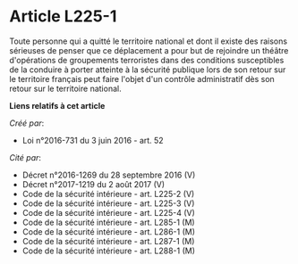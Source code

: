 # Article L225-1

Toute personne qui a quitté le territoire national et dont il existe des raisons sérieuses de penser que ce déplacement a
pour but de rejoindre un théâtre d'opérations de groupements terroristes dans des conditions susceptibles de la conduire à
porter atteinte à la sécurité publique lors de son retour sur le territoire français peut faire l'objet d'un contrôle
administratif dès son retour sur le territoire national.

**Liens relatifs à cet article**

_Créé par_:

  - Loi n°2016-731 du 3 juin 2016 - art. 52

_Cité par_:

  - Décret n°2016-1269 du 28 septembre 2016 (V)
  - Décret n°2017-1219 du 2 août 2017 (V)
  - Code de la sécurité intérieure - art. L225-2 (V)
  - Code de la sécurité intérieure - art. L225-3 (V)
  - Code de la sécurité intérieure - art. L225-4 (V)
  - Code de la sécurité intérieure - art. L285-1 (M)
  - Code de la sécurité intérieure - art. L286-1 (M)
  - Code de la sécurité intérieure - art. L287-1 (M)
  - Code de la sécurité intérieure - art. L288-1 (M)
